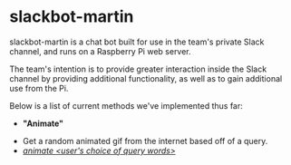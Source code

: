 # slackbot-martin

slackbot-martin is a chat bot built for use in the team's private Slack channel, and runs on a Raspberry Pi web server.

The team's intention is to provide greater interaction inside the Slack channel by providing additional functionality, as well as to gain additional use from the Pi.

Below is a list of current methods we've implemented thus far:

* <b>"Animate"</b>
- Get a random animated gif from the internet based off of a query.
- <u><i>animate <user's choice of query words></i></u>
